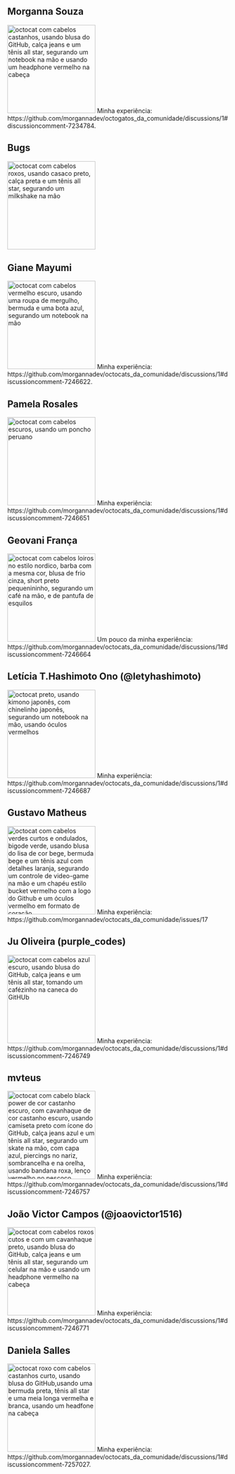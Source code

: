 ## Morganna Souza
<img src="https://i.imgur.com/vyuKbNO.png" alt="octocat com cabelos castanhos, usando blusa do GitHub, calça jeans e um tênis all star, segurando um notebook na mão e usando um headphone vermelho na cabeça" width="200">
Minha experiência: https://github.com/morgannadev/octogatos_da_comunidade/discussions/1#discussioncomment-7234784.

## Bugs
<img src="https://i.imgur.com/LSCZgpS.png" alt="octocat com cabelos roxos, usando casaco preto, calça preta e um tênis all star, segurando um milkshake na mão" width="200">

## Giane Mayumi
<img src="https://i.imgur.com/nQtyutY.png" alt="octocat com cabelos vermelho escuro, usando uma roupa de mergulho, bermuda e uma bota azul, segurando um notebook na mão" width="200">
Minha experiência: https://github.com/morgannadev/octocats_da_comunidade/discussions/1#discussioncomment-7246622.

## Pamela Rosales
<img src="https://i.imgur.com/2qOlodZ.png" alt="octocat com cabelos escuros, usando um poncho peruano" width="200">
Minha experiência: https://github.com/morgannadev/octocats_da_comunidade/discussions/1#discussioncomment-7246651

## Geovani França
<img src="https://i.imgur.com/dtWl1WM.png" alt="octocat com cabelos loiros no estilo nordico, barba com a mesma cor, blusa de frio cinza, short preto pequenininho, segurando um café na mão, e de pantufa de esquilos" width="200">
Um pouco da minha experiência: https://github.com/morgannadev/octocats_da_comunidade/discussions/1#discussioncomment-7246664

## Letícia T.Hashimoto Ono (@letyhashimoto)
<img src="https://i.imgur.com/Whizkc4.png" alt="octocat preto, usando kimono japonês, com chinelinho japonês, segurando um notebook na mão, usando óculos vermelhos" width="200">
Minha experiência: https://github.com/morgannadev/octocats_da_comunidade/discussions/1#discussioncomment-7246687

## Gustavo Matheus
<img src="https://i.imgur.com/8J8GyU4.png" alt="octocat com cabelos verdes curtos e ondulados, bigode verde, usando blusa do lisa de cor bege, bermuda bege e um tênis azul com detalhes laranja, segurando um controle de video-game na mão e um chapéu estilo bucket vermelho com a logo do Github e um óculos vermelho em formato de coração." width="200">
Minha experiência: https://github.com/morgannadev/octocats_da_comunidade/issues/17

## Ju Oliveira (purple_codes)
<img src="https://i.imgur.com/5DnWxPm.png" alt="octocat com cabelos azul escuro, usando blusa do GitHub, calça jeans e um tênis all star, tomando um cafézinho na caneca do GitHUb" width="200">
Minha experiência: https://github.com/morgannadev/octocats_da_comunidade/discussions/1#discussioncomment-7246749

## mvteus
<img src="https://i.imgur.com/LsFgN50.png" alt="octocat com cabelo black power de cor castanho escuro, com cavanhaque de cor castanho escuro, usando camiseta preto com ícone do GitHub, calça jeans azul e um tênis all star, segurando um skate na mão, com capa azul, piercings no nariz, sombrancelha e na orelha, usando bandana roxa, lenço vermelho no pescoço, corrente dourada com sinal do dólar, cinto de couro e tatuagens no braço direito" width="200">
Minha experiência: https://github.com/morgannadev/octocats_da_comunidade/discussions/1#discussioncomment-7246757

## João Victor Campos (@joaovictor1516)
<img src="https://i.imgur.com/h934hJG.png" alt="octocat com cabelos roxos cutos e com um cavanhaque preto, usando blusa do GitHub, calça jeans e um tênis all star, segurando um celular na mão e usando um headphone vermelho na cabeça" width="200">
Minha experiência: https://github.com/morgannadev/octocats_da_comunidade/discussions/1#discussioncomment-7246771

## Daniela Salles
<img src="https://i.imgur.com/ZUdoDE7.png" alt="octocat roxo com cabelos castanhos curto, usando blusa do GitHub,usando uma bermuda preta, tênis all star e uma meia longa vermelha e branca, usando um headfone na cabeça " width="200">
Minha experiência: https://github.com/morgannadev/octocats_da_comunidade/discussions/1#discussioncomment-7257027.

